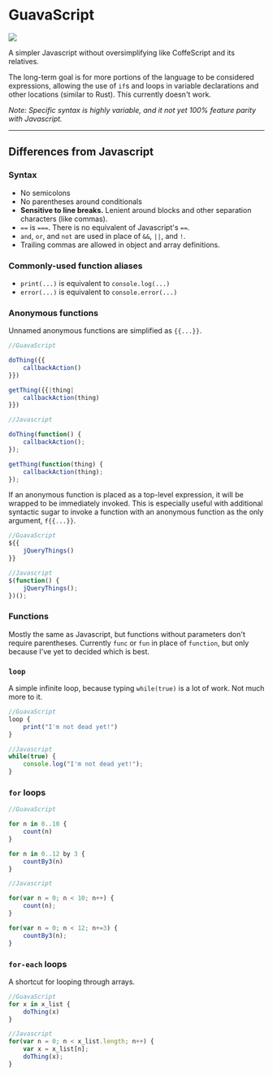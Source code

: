 # GuavaScript

![](http://i.imgur.com/gdOy8ad.png)

A simpler Javascript without oversimplifying like CoffeScript and its relatives.

The long-term goal is for more portions of the language to be considered expressions, allowing the use of `if`s and loops in variable declarations and other locations (similar to Rust). This currently doesn't work.

*Note: Specific syntax is highly variable, and it not yet 100% feature parity with Javascript.*

---

## Differences from Javascript

### Syntax

* No semicolons
* No parentheses around conditionals
* **Sensitive to line breaks.** Lenient around blocks and other separation characters (like commas).
* `==` is `===`. There is no equivalent of Javascript's `==`.
* `and`, `or`, and `not` are used in place of `&&`, `||`, and `!`.
* Trailing commas are allowed in object and array definitions.

### Commonly-used function aliases

* `print(...)` is equivalent to `console.log(...)`
* `error(...)` is equivalent to `console.error(...)`

### Anonymous functions

Unnamed anonymous functions are simplified as `{{...}}`.

```javascript
//GuavaScript

doThing({{
    callbackAction()
}})

getThing({{|thing|
    callbackAction(thing)
}})
```

```javascript
//Javascript

doThing(function() {
    callbackAction();
});

getThing(function(thing) {
    callbackAction(thing);
});
```

If an anonymous function is placed as a top-level expression, it will be wrapped to be immediately invoked.
This is especially useful with additional syntactic sugar to invoke a function with an anonymous function as the only argument, `f{{...}}`.

```javascript
//GuavaScript
${{
    jQueryThings()
}}
```

```javascript
//Javascript
$(function() {
    jQueryThings();
})();
```

### Functions

Mostly the same as Javascript, but functions without parameters don't require parentheses.
Currently `func` or `fun` in place of `function`, but only because I've yet to decided which is best.

### `loop`

A simple infinite loop, because typing `while(true)` is a lot of work. Not much more to it.

```javascript
//GuavaScript
loop {
    print("I'm not dead yet!")
}
```

```javascript
//Javascript
while(true) {
    console.log("I'm not dead yet!");
}
```

### `for` loops

```javascript
//GuavaScript

for n in 0..10 {
    count(n)
}

for n in 0..12 by 3 {
    countBy3(n)
}
```

```javascript
//Javascript

for(var n = 0; n < 10; n++) {
    count(n);
}

for(var n = 0; n < 12; n+=3) {
    countBy3(n);
}
```

### `for-each` loops

A shortcut for looping through arrays.

```javascript
//GuavaScript
for x in x_list {
    doThing(x)
}
```

```javascript
//Javascript
for(var n = 0; n < x_list.length; n++) {
    var x = x_list[n];
    doThing(x);
}
```
